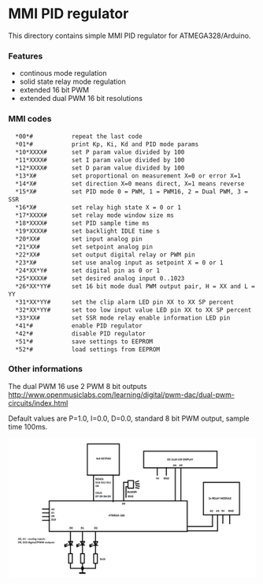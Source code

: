 # MMI PID regulator

This directory contains simple MMI PID regulator for ATMEGA328/Arduino.

### Features

  - continous mode regulation
  - solid state relay mode regulation
  - extended 16 bit PWM
  - extended dual PWM 16 bit resolutions

### MMI codes

      *00*#           repeat the last code
      *01*#           print Kp, Ki, Kd and PID mode params
      *10*XXXX#       set P param value divided by 100
      *11*XXXX#       set I param value divided by 100
      *12*XXXX#       set D param value divided by 100
      *13*X#          set proportional on measurement X=0 or error X=1
      *14*X#          set direction X=0 means direct, X=1 means reverse
      *15*X#          set PID mode 0 = PWM, 1 = PWM16, 2 = Dual PWM, 3 = SSR
      *16*X#          set relay high state X = 0 or 1
      *17*XXXX#       set relay mode window size ms
      *18*XXXX#       set PID sample time ms
      *19*XXXX#       set backlight IDLE time s
      *20*XX#         set input analog pin
      *21*XX#         set setpoint analog pin
      *22*XX#         set output digital relay or PWM pin
      *23*X#          set use analog input as setpoint X = 0 or 1
      *24*XX*Y#       set digital pin as 0 or 1
      *25*XXXX#       set desired analog input 0..1023
      *26*XX*YY#      set 16 bit mode dual PWM output pair, H = XX and L = YY
      *31*XX*YY#      set the clip alarm LED pin XX to XX SP percent
      *32*XX*YY#      set too low input value LED pin XX to XX SP percent
      *33*XX#         set SSR mode relay enable information LED pin
      *41*#           enable PID regulator
      *42*#           disable PID regulator
      *51*#           save settings to EEPROM
      *52*#           load settings from EEPROM

### Other informations

The dual PWM 16 use 2 PWM 8 bit outputs
http://www.openmusiclabs.com/learning/digital/pwm-dac/dual-pwm-circuits/index.html

Default values are P=1.0, I=0.0, D=0.0, standard 8 bit PWM output, sample time 100ms.

![Circuit.](circuit.png "Circuit.")
